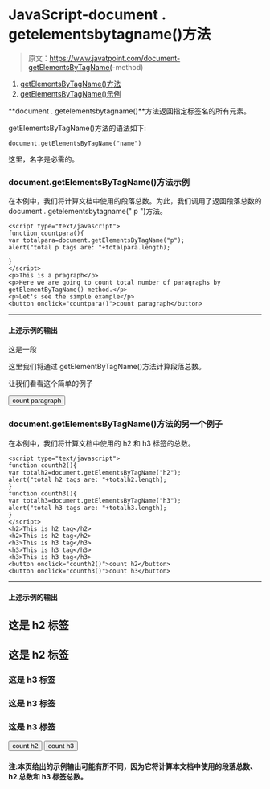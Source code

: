 # JavaScript-document . getelementsbytagname()方法

> 原文：<https://www.javatpoint.com/document-getElementsByTagName(>-method)

1.  [getElementsByTagName()方法](#)
2.  [getElementsByTagName()示例](#)

**document . getelementsbytagname()**方法返回指定标签名的所有元素。

getElementsByTagName()方法的语法如下:

```
document.getElementsByTagName("name")

```

这里，名字是必需的。

### document.getElementsByTagName()方法示例

在本例中，我们将计算文档中使用的段落总数。为此，我们调用了返回段落总数的 document . getelementsbytagname(" p ")方法。

```
<script type="text/javascript">
function countpara(){
var totalpara=document.getElementsByTagName("p");
alert("total p tags are: "+totalpara.length);

}
</script>
<p>This is a pragraph</p>
<p>Here we are going to count total number of paragraphs by getElementByTagName() method.</p>
<p>Let's see the simple example</p>
<button onclick="countpara()">count paragraph</button>

```

* * *

#### 上述示例的输出

这是一段

这里我们将通过 getElementByTagName()方法计算段落总数。

让我们看看这个简单的例子

<button onclick="countpara()">count paragraph</button>

### document.getElementsByTagName()方法的另一个例子

在本例中，我们将计算文档中使用的 h2 和 h3 标签的总数。

```
<script type="text/javascript">
function counth2(){
var totalh2=document.getElementsByTagName("h2");
alert("total h2 tags are: "+totalh2.length);
}
function counth3(){
var totalh3=document.getElementsByTagName("h3");
alert("total h3 tags are: "+totalh3.length);
}
</script>
<h2>This is h2 tag</h2>
<h2>This is h2 tag</h2>
<h3>This is h3 tag</h3>
<h3>This is h3 tag</h3>
<h3>This is h3 tag</h3>
<button onclick="counth2()">count h2</button>
<button onclick="counth3()">count h3</button>

```

* * *

#### 上述示例的输出

## 这是 h2 标签

## 这是 h2 标签

### 这是 h3 标签

### 这是 h3 标签

### 这是 h3 标签

<button onclick="counth2()">count h2</button> <button onclick="counth3()">count h3</button>

#### 注:本页给出的示例输出可能有所不同，因为它将计算本文档中使用的段落总数、h2 总数和 h3 标签总数。